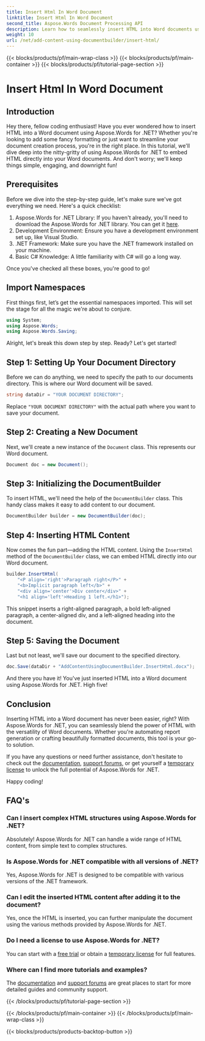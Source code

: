 ```yaml
---
title: Insert Html In Word Document
linktitle: Insert Html In Word Document
second_title: Aspose.Words Document Processing API
description: Learn how to seamlessly insert HTML into Word documents using Aspose.Words for .NET with our detailed, step-by-step tutorial. Perfect for developers.
weight: 10
url: /net/add-content-using-documentbuilder/insert-html/
---
```


{{< blocks/products/pf/main-wrap-class >}}
{{< blocks/products/pf/main-container >}}
{{< blocks/products/pf/tutorial-page-section >}}

# Insert Html In Word Document

## Introduction

Hey there, fellow coding enthusiast! Have you ever wondered how to insert HTML into a Word document using Aspose.Words for .NET? Whether you're looking to add some fancy formatting or just want to streamline your document creation process, you're in the right place. In this tutorial, we'll dive deep into the nitty-gritty of using Aspose.Words for .NET to embed HTML directly into your Word documents. And don't worry; we'll keep things simple, engaging, and downright fun!

## Prerequisites

Before we dive into the step-by-step guide, let's make sure we've got everything we need. Here's a quick checklist:

1. Aspose.Words for .NET Library: If you haven't already, you'll need to download the Aspose.Words for .NET library. You can get it [here](https://releases.aspose.com/words/net/).
2. Development Environment: Ensure you have a development environment set up, like Visual Studio.
3. .NET Framework: Make sure you have the .NET framework installed on your machine.
4. Basic C# Knowledge: A little familiarity with C# will go a long way.

Once you've checked all these boxes, you're good to go!

## Import Namespaces

First things first, let’s get the essential namespaces imported. This will set the stage for all the magic we're about to conjure.

```csharp
using System;
using Aspose.Words;
using Aspose.Words.Saving;
```

Alright, let's break this down step by step. Ready? Let's get started!

## Step 1: Setting Up Your Document Directory

Before we can do anything, we need to specify the path to our documents directory. This is where our Word document will be saved.

```csharp
string dataDir = "YOUR DOCUMENT DIRECTORY";
```

Replace `"YOUR DOCUMENT DIRECTORY"` with the actual path where you want to save your document.

## Step 2: Creating a New Document

Next, we'll create a new instance of the `Document` class. This represents our Word document.

```csharp
Document doc = new Document();
```

## Step 3: Initializing the DocumentBuilder

To insert HTML, we'll need the help of the `DocumentBuilder` class. This handy class makes it easy to add content to our document.

```csharp
DocumentBuilder builder = new DocumentBuilder(doc);
```

## Step 4: Inserting HTML Content

Now comes the fun part—adding the HTML content. Using the `InsertHtml` method of the `DocumentBuilder` class, we can embed HTML directly into our Word document.

```csharp
builder.InsertHtml(
    "<P align='right'>Paragraph right</P>" +
    "<b>Implicit paragraph left</b>" +
    "<div align='center'>Div center</div>" +
    "<h1 align='left'>Heading 1 left.</h1>");
```

This snippet inserts a right-aligned paragraph, a bold left-aligned paragraph, a center-aligned div, and a left-aligned heading into the document.

## Step 5: Saving the Document

Last but not least, we'll save our document to the specified directory.

```csharp
doc.Save(dataDir + "AddContentUsingDocumentBuilder.InsertHtml.docx");
```

And there you have it! You've just inserted HTML into a Word document using Aspose.Words for .NET. High five!

## Conclusion

Inserting HTML into a Word document has never been easier, right? With Aspose.Words for .NET, you can seamlessly blend the power of HTML with the versatility of Word documents. Whether you're automating report generation or crafting beautifully formatted documents, this tool is your go-to solution.

If you have any questions or need further assistance, don't hesitate to check out the [documentation](https://reference.aspose.com/words/net/), [support forums](https://forum.aspose.com/c/words/8), or get yourself a [temporary license](https://purchase.aspose.com/temporary-license/) to unlock the full potential of Aspose.Words for .NET.

Happy coding!

## FAQ's

### Can I insert complex HTML structures using Aspose.Words for .NET?  
Absolutely! Aspose.Words for .NET can handle a wide range of HTML content, from simple text to complex structures.

### Is Aspose.Words for .NET compatible with all versions of .NET?  
Yes, Aspose.Words for .NET is designed to be compatible with various versions of the .NET framework.

### Can I edit the inserted HTML content after adding it to the document?  
Yes, once the HTML is inserted, you can further manipulate the document using the various methods provided by Aspose.Words for .NET.

### Do I need a license to use Aspose.Words for .NET?  
You can start with a [free trial](https://releases.aspose.com/) or obtain a [temporary license](https://purchase.aspose.com/temporary-license/) for full features.

### Where can I find more tutorials and examples?  
The [documentation](https://reference.aspose.com/words/net/) and [support forums](https://forum.aspose.com/c/words/8) are great places to start for more detailed guides and community support.

{{< /blocks/products/pf/tutorial-page-section >}}

{{< /blocks/products/pf/main-container >}}
{{< /blocks/products/pf/main-wrap-class >}}

{{< blocks/products/products-backtop-button >}}

